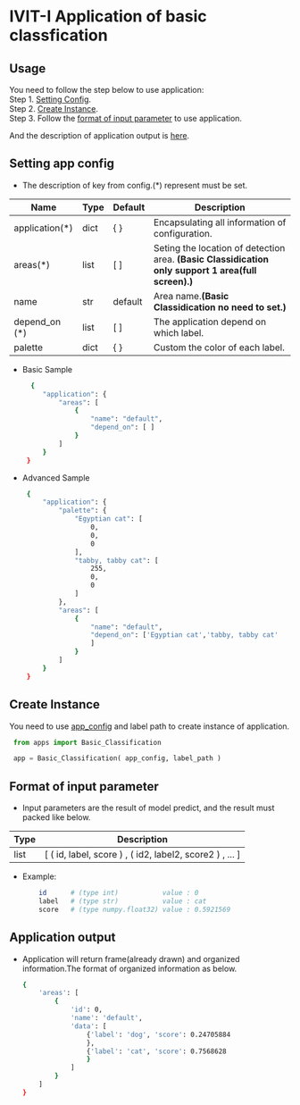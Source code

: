 # IVIT-I Application of basic classfication
## Usage
You need to follow the step below to use application:  
Step 1. [Setting Config](#setting-app-config).  
Step 2. [Create Instance](#create-instance).  
Step 3. Follow the [format of input parameter](#format-of-input-parameter) to use application.

And the description of application output is [here](#application-output).   
## Setting app config 
* The description of key from config.(*) represent must be set.  

| Name | Type | Default | Description |
| --- | --- | --- | --- |
|application(*)|dict|{  }|Encapsulating all information of configuration.|
|areas(*)|list|[  ]|Seting the location of detection area. **(Basic Classidication only support 1 area(full screen).)**|
|name|str|default|Area name.**(Basic Classidication no need to set.)**|
| depend_on (*) | list | [ ] | The application depend on which label. |
| palette | dict | { } | Custom the color of each label. |
* Basic Sample
   ```bash
     {
        "application": {
            "areas": [
                {
                    "name": "default",
                    "depend_on": [ ]
                }
            ]
        }
    }

   ```
* Advanced Sample

   ```bash
    {
        "application": {
            "palette": {
                "Egyptian cat": [
                    0,
                    0,
                    0
                ],
                "tabby, tabby cat": [
                    255,
                    0,
                    0
                ]
            },
            "areas": [
                {
                    "name": "default",
                    "depend_on": ['Egyptian cat','tabby, tabby cat'
                    ]
                }
            ]
        }
    }
   ``` 
## Create Instance
You need to use [app_config](#setting-app-config) and label path to create instance of application.
   ```python
    from apps import Basic_Classification

    app = Basic_Classification( app_config, label_path )
   ``` 
## Format of input parameter
* Input parameters are the result of model predict, and the result must packed like below.

| Type | Description |
| --- | --- |
|list|[ ( id, label, score ) , ( id2, label2, score2 ) , ... ]|
* Example:
    ```bash
        id      # (type int)           value : 0   
        label   # (type str)           value : cat   
        score   # (type numpy.float32) value : 0.5921569    
    ```
## Application output 
* Application will return frame(already drawn) and organized information.The format of organized information as below.
    ```bash
    {
        'areas': [
            {
                'id': 0, 
                'name': 'default', 
                'data': [
                    {'label': 'dog', 'score': 0.24705884
                    },
                    {'label': 'cat', 'score': 0.7568628
                    }
                ]
            }
        ]
    }
    
    ```